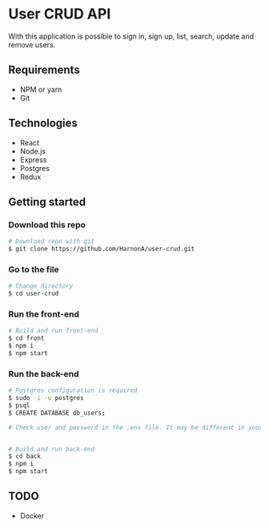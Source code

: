 # User CRUD API
With this application is possible to sign in, sign up, list, search, update and remove users.

## Requirements	
* NPM or yarn
* Git

## Technologies	
* React
* Node.js
* Express
* Postgres
* Redux	

## Getting started</h1>	

### Download this repo
```bash
# Download repo with git
$ git clone https://github.com/HarnonA/user-crud.git
```

### Go to the file
```bash
# Change directory
$ cd user-crud
```

### Run the front-end
```bash
# Build and run front-end
$ cd front
$ npm i
$ npm start
```

### Run the back-end
```bash
# Postgres configuration is required
$ sudo -i -u postgres
$ psql
$ CREATE DATABASE db_users;

# Check user and password in the .env file. It may be different in your OS


# Build and run back-end
$ cd back
$ npm i
$ npm start
```

## TODO	
* Docker
